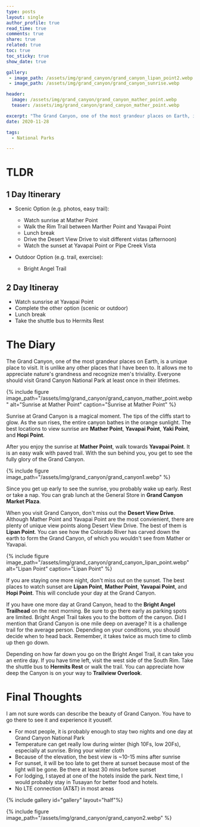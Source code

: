 ```yaml
---
type: posts
layout: single
author_profile: true
read_time: true
comments: true
share: true
related: true
toc: true
toc_sticky: true
show_date: true

gallery:
 - image_path: /assets/img/grand_canyon/grand_canyon_lipan_point2.webp
 - image_path: /assets/img/grand_canyon/grand_canyon_sunrise.webp

header:
  image: /assets/img/grand_canyon/grand_canyon_mather_point.webp
  teaser: /assets/img/grand_canyon/grand_canyon_mather_point.webp

excerpt: "The Grand Canyon, one of the most grandeur places on Earth, is a unique place to visit. It is unlike any other places that I have been to."
date: 2020-11-28

tags:
  - National Parks

---
```


# TLDR
## 1 Day Itinerary
* Scenic Option (e.g. photos, easy trail):
    * Watch sunrise at Mather Point
    * Walk the Rim Trail between Marther Point and Yavapai Point
    * Lunch break
    * Drive the Desert View Drive to visit different vistas (afternoon)
    * Watch the sunset at Yavapai Point or Pipe Creek Vista

* Outdoor Option (e.g. trail, exercise):
   * Bright Angel Trail

## 2 Day Itineray
* Watch sunsrise at Yavapai Point
* Complete the other option (scenic or outdoor)
* Lunch break
* Take the shuttle bus to Hermits Rest

# The Diary
The Grand Canyon, one of the most grandeur places on Earth, is a unique place to visit. It is unlike any other places that I have been to. It allows me to appreciate nature's grandness and recognize men's triviality. Everyone should visit Grand Canyon National Park at least once in their lifetimes.

{% include figure image_path="/assets/img/grand_canyon/grand_canyon_mather_point.webp" alt="Sunrise at Mather Point" caption="Sunrise at Mather Point" %}

Sunrise at Grand Canyon is a magical moment. The tips of the cliffs start to glow. As the sun rises, the entire canyon bathes in the orange sunlight. The best locations to view sunrise are **Mather Point**, **Yavapai Point**, **Yaki Point**, and **Hopi Point**.

After you enjoy the sunrise at **Mather Point**, walk towards **Yavapai Point**. It is an easy walk with paved trail. With the sun behind you, you get to see the fully glory of the Grand Canyon.

{% include figure image_path="/assets/img/grand_canyon/grand_canyon1.webp" %}

Since you get up early to see the sunrise, you probably wake up early. Rest or take a nap. You can grab lunch at the General Store in **Grand Canyon Market Plaza**.

When you visit Grand Canyon, don't miss out the **Desert View Drive**. Although Mather Point and Yavapai Point are the most convienient, there are plenty of unique view points along Desert View Drive. The best of them is **Lipan Point**. You can see how the Colorado River has carved down the earth to form the Grand Canyon, of which you wouldn't see from Mather or Yavapai.

{% include figure image_path="/assets/img/grand_canyon/grand_canyon_lipan_point.webp" alt="Lipan Point" caption="Lipan Point" %}

If you are staying one more night, don't miss out on the sunset. The best places to watch sunset are **Lipan Point**, **Mather Point**, **Yavapai Point**, and **Hopi Point**. This will conclude your day at the Grand Canyon.

If you have one more day at Grand Canyon, head to the **Bright Angel Trailhead** on the next morning. Be sure to go there early as parking spots are limited. Bright Angel Trail takes you to the bottom of the canyon. Did I mention that Grand Canyon is one mile deep on average? It is a challenge trail for the average person. Depending on your conditions, you should decide when to head back. Remember, it takes twice as much time to climb up then go down.

Depending on how far down you go on the Bright Angel Trail, it can take you an entire day. If you have time left, visit the west side of the South Rim. Take the shuttle bus to **Hermits Rest** or walk the trail. You can appreciate how deep the Canyon is on your way to **Trailview Overlook**.

# Final Thoughts

I am not sure words can describe the beauty of Grand Canyon. You have to go there to see it and experience it youself.

* For most people, it is probably enough to stay two nights and one day at Grand Canyon National Park
* Temperature can get really low during winter (high 10Fs, low 20Fs), especially at sunrise. Bring your winter cloth
* Because of the elevation, the best view is ~10-15 mins after sunrise
* For sunset, it will be too late to get there at sunset because most of the light will be gone. Be there at least 30 mins before sunset
* For lodging, I stayed at one of the hotels inside the park. Next time, I would probably stay in Tusayan for better food and hotels.
* No LTE connection (AT&T) in most areas

{% include gallery id="gallery" layout="half"%}

{% include figure image_path="/assets/img/grand_canyon/grand_canyon2.webp" %}
